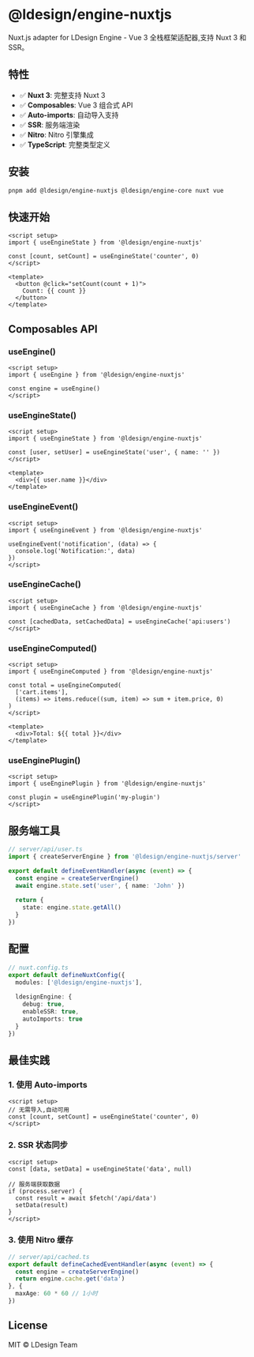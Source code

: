 # @ldesign/engine-nuxtjs

Nuxt.js adapter for LDesign Engine - Vue 3 全栈框架适配器,支持 Nuxt 3 和 SSR。

## 特性

- ✅ **Nuxt 3**: 完整支持 Nuxt 3
- ✅ **Composables**: Vue 3 组合式 API
- ✅ **Auto-imports**: 自动导入支持
- ✅ **SSR**: 服务端渲染
- ✅ **Nitro**: Nitro 引擎集成
- ✅ **TypeScript**: 完整类型定义

## 安装

```bash
pnpm add @ldesign/engine-nuxtjs @ldesign/engine-core nuxt vue
```

## 快速开始

```vue
<script setup>
import { useEngineState } from '@ldesign/engine-nuxtjs'

const [count, setCount] = useEngineState('counter', 0)
</script>

<template>
  <button @click="setCount(count + 1)">
    Count: {{ count }}
  </button>
</template>
```

## Composables API

### useEngine()

```vue
<script setup>
import { useEngine } from '@ldesign/engine-nuxtjs'

const engine = useEngine()
</script>
```

### useEngineState()

```vue
<script setup>
import { useEngineState } from '@ldesign/engine-nuxtjs'

const [user, setUser] = useEngineState('user', { name: '' })
</script>

<template>
  <div>{{ user.name }}</div>
</template>
```

### useEngineEvent()

```vue
<script setup>
import { useEngineEvent } from '@ldesign/engine-nuxtjs'

useEngineEvent('notification', (data) => {
  console.log('Notification:', data)
})
</script>
```

### useEngineCache()

```vue
<script setup>
import { useEngineCache } from '@ldesign/engine-nuxtjs'

const [cachedData, setCachedData] = useEngineCache('api:users')
</script>
```

### useEngineComputed()

```vue
<script setup>
import { useEngineComputed } from '@ldesign/engine-nuxtjs'

const total = useEngineComputed(
  ['cart.items'],
  (items) => items.reduce((sum, item) => sum + item.price, 0)
)
</script>

<template>
  <div>Total: ${{ total }}</div>
</template>
```

### useEnginePlugin()

```vue
<script setup>
import { useEnginePlugin } from '@ldesign/engine-nuxtjs'

const plugin = useEnginePlugin('my-plugin')
</script>
```

## 服务端工具

```typescript
// server/api/user.ts
import { createServerEngine } from '@ldesign/engine-nuxtjs/server'

export default defineEventHandler(async (event) => {
  const engine = createServerEngine()
  await engine.state.set('user', { name: 'John' })
  
  return {
    state: engine.state.getAll()
  }
})
```

## 配置

```typescript
// nuxt.config.ts
export default defineNuxtConfig({
  modules: ['@ldesign/engine-nuxtjs'],
  
  ldesignEngine: {
    debug: true,
    enableSSR: true,
    autoImports: true
  }
})
```

## 最佳实践

### 1. 使用 Auto-imports

```vue
<script setup>
// 无需导入,自动可用
const [count, setCount] = useEngineState('counter', 0)
</script>
```

### 2. SSR 状态同步

```vue
<script setup>
const [data, setData] = useEngineState('data', null)

// 服务端获取数据
if (process.server) {
  const result = await $fetch('/api/data')
  setData(result)
}
</script>
```

### 3. 使用 Nitro 缓存

```typescript
// server/api/cached.ts
export default defineCachedEventHandler(async (event) => {
  const engine = createServerEngine()
  return engine.cache.get('data')
}, {
  maxAge: 60 * 60 // 1小时
})
```

## License

MIT © LDesign Team

